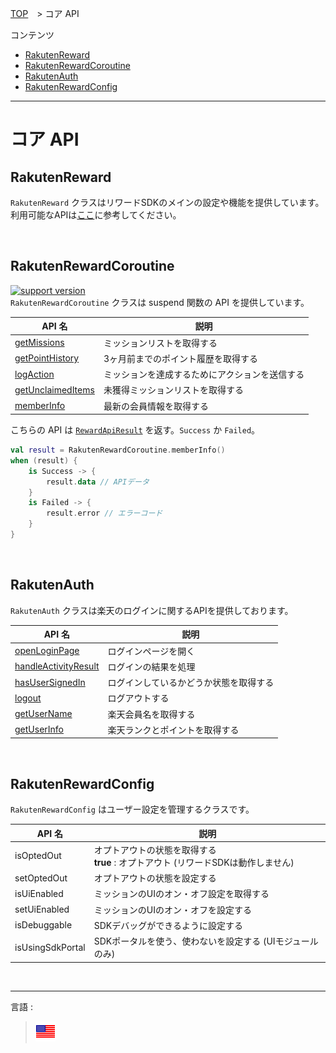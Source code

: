 [TOP](../../README.md#top)　> コア API  

コンテンツ    
* [RakutenReward](#rakutenauth)  
* [RakutenRewardCoroutine](#rakutenrewardcoroutine)  
* [RakutenAuth](#rakutenauth)  
* [RakutenRewardConfig](#rakutenrewardconfig)  

---  

# コア API  
## RakutenReward  
`RakutenReward` クラスはリワードSDKのメインの設定や機能を提供しています。  
利用可能なAPIは[ここ](./RakutenReward.md)に参考してください。   

<br>  

## RakutenRewardCoroutine  
[![support version](http://img.shields.io/badge/core-3.3.3+-green.svg?style=flat)](https://github.com/rakuten-ads/Rakuten-Reward-Native-Android/releases/tag/rel_20220826_v3_3_0)  
`RakutenRewardCoroutine` クラスは suspend 関数の API を提供しています。  

| API 名            | 説明                      |
|---------------------|----------------------------------|
| [getMissions](./RakutenReward.md#mission-list)        | ミッションリストを取得する                     |
| [getPointHistory](./RakutenReward.md#point-history)   | 3ヶ月前までのポイント履歴を取得する |
| [logAction](./RakutenReward.md#post-mission-action)          | ミッションを達成するためにアクションを送信する                 |
| [getUnclaimedItems](./RakutenReward.md#unclaimed-items) | 未獲得ミッションリストを取得する            |
| [memberInfo](./RakutenReward.md#member-informations) | 最新の会員情報を取得する            |  

こちらの API は [`RewardApiResult`](../apiData/README.md#rewardapiresult) を返す。`Success` か `Failed`。   

```kotlin
val result = RakutenRewardCoroutine.memberInfo()
when (result) {
    is Success -> {
        result.data // APIデータ
    }
    is Failed -> {
        result.error // エラーコード
    }
}
```  

<br>  

## RakutenAuth  
`RakutenAuth` クラスは楽天のログインに関するAPIを提供しております。  

| API 名                 | 説明                                                                               | 
|--------------------------|-------------------------------------------------------------------------------------------|
| [openLoginPage](../basic/LOGIN.md#1-show-login-page)| ログインページを開く|
| [handleActivityResult](../basic/LOGIN.md#2-get-result-from-onactivityresult) | ログインの結果を処理 | 
| [hasUserSignedIn](../basic/UserInfo.md#check-if-user-is-signed-in) | ログインしているかどうか状態を取得する|
| [logout](../basic/README.md#log-out)| ログアウトする | 
| [getUserName](../basic/UserInfo.md#get-users-full-name)| 楽天会員名を取得する|
| [getUserInfo](../basic/UserInfo.md#get-users-current-point-and-rank)| 楽天ランクとポイントを取得する|  

<br>  

## RakutenRewardConfig
`RakutenRewardConfig` はユーザー設定を管理するクラスです。  

| API 名         | 説明                                                             | 
|------------------|-------------------------------------------------------------------------|
| isOptedOut       | オプトアウトの状態を取得する <br><b>true</b> : オプトアウト (リワードSDKは動作しません) |
| setOptedOut      | オプトアウトの状態を設定する                                                       | 
| isUiEnabled      | ミッションのUIのオン・オフ設定を取得する                           | 
| setUiEnabled     | ミッションのUIのオン・オフを設定する                           |
| isDebuggable     | SDKデバッグができるように設定する                                         | 
| isUsingSdkPortal | SDKポータルを使う、使わないを設定する (UIモジュールのみ)       |  

<br>  

---
言語 :
> [![en](../../lang/en.png)](../../core/README.md)   
